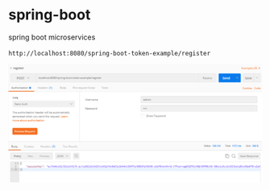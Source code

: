 # spring-boot
spring boot microservices

<code>http://localhost:8080/spring-boot-token-example/register</code>

![Alt text](https://github.com/antonio490/SpringBoot/blob/master/registerApi/capturas/spring-boot-postman.PNG)

